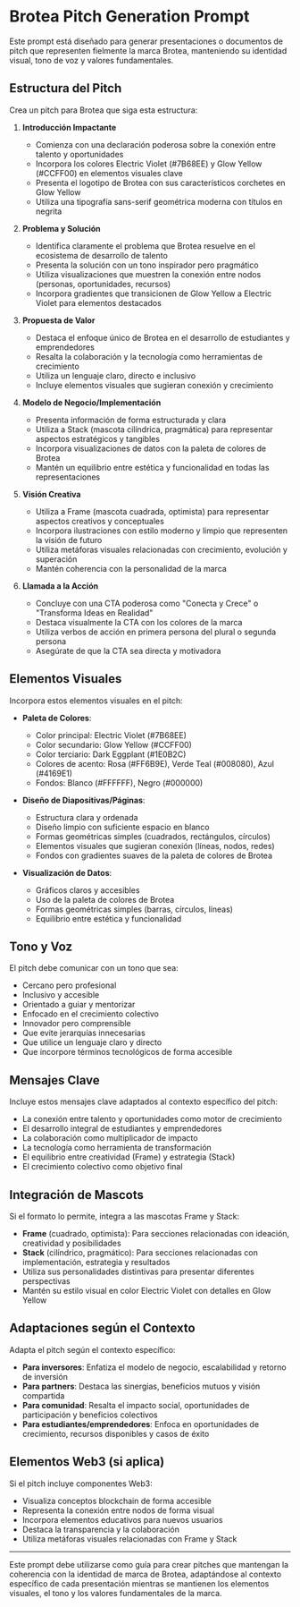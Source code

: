 # Brotea Pitch Generation Prompt

Este prompt está diseñado para generar presentaciones o documentos de pitch que representen fielmente la marca Brotea, manteniendo su identidad visual, tono de voz y valores fundamentales.

## Estructura del Pitch

Crea un pitch para Brotea que siga esta estructura:

1. **Introducción Impactante**
   - Comienza con una declaración poderosa sobre la conexión entre talento y oportunidades
   - Incorpora los colores Electric Violet (#7B68EE) y Glow Yellow (#CCFF00) en elementos visuales clave
   - Presenta el logotipo de Brotea con sus característicos corchetes en Glow Yellow
   - Utiliza una tipografía sans-serif geométrica moderna con títulos en negrita

2. **Problema y Solución**
   - Identifica claramente el problema que Brotea resuelve en el ecosistema de desarrollo de talento
   - Presenta la solución con un tono inspirador pero pragmático
   - Utiliza visualizaciones que muestren la conexión entre nodos (personas, oportunidades, recursos)
   - Incorpora gradientes que transicionen de Glow Yellow a Electric Violet para elementos destacados

3. **Propuesta de Valor**
   - Destaca el enfoque único de Brotea en el desarrollo de estudiantes y emprendedores
   - Resalta la colaboración y la tecnología como herramientas de crecimiento
   - Utiliza un lenguaje claro, directo e inclusivo
   - Incluye elementos visuales que sugieran conexión y crecimiento

4. **Modelo de Negocio/Implementación**
   - Presenta información de forma estructurada y clara
   - Utiliza a Stack (mascota cilíndrica, pragmática) para representar aspectos estratégicos y tangibles
   - Incorpora visualizaciones de datos con la paleta de colores de Brotea
   - Mantén un equilibrio entre estética y funcionalidad en todas las representaciones

5. **Visión Creativa**
   - Utiliza a Frame (mascota cuadrada, optimista) para representar aspectos creativos y conceptuales
   - Incorpora ilustraciones con estilo moderno y limpio que representen la visión de futuro
   - Utiliza metáforas visuales relacionadas con crecimiento, evolución y superación
   - Mantén coherencia con la personalidad de la marca

6. **Llamada a la Acción**
   - Concluye con una CTA poderosa como "Conecta y Crece" o "Transforma Ideas en Realidad"
   - Destaca visualmente la CTA con los colores de la marca
   - Utiliza verbos de acción en primera persona del plural o segunda persona
   - Asegúrate de que la CTA sea directa y motivadora

## Elementos Visuales

Incorpora estos elementos visuales en el pitch:

- **Paleta de Colores**: 
  - Color principal: Electric Violet (#7B68EE)
  - Color secundario: Glow Yellow (#CCFF00)
  - Color terciario: Dark Eggplant (#1E0B2C)
  - Colores de acento: Rosa (#FF6B9E), Verde Teal (#008080), Azul (#4169E1)
  - Fondos: Blanco (#FFFFFF), Negro (#000000)

- **Diseño de Diapositivas/Páginas**:
  - Estructura clara y ordenada
  - Diseño limpio con suficiente espacio en blanco
  - Formas geométricas simples (cuadrados, rectángulos, círculos)
  - Elementos visuales que sugieran conexión (líneas, nodos, redes)
  - Fondos con gradientes suaves de la paleta de colores de Brotea

- **Visualización de Datos**:
  - Gráficos claros y accesibles
  - Uso de la paleta de colores de Brotea
  - Formas geométricas simples (barras, círculos, líneas)
  - Equilibrio entre estética y funcionalidad

## Tono y Voz

El pitch debe comunicar con un tono que sea:

- Cercano pero profesional
- Inclusivo y accesible
- Orientado a guiar y mentorizar
- Enfocado en el crecimiento colectivo
- Innovador pero comprensible
- Que evite jerarquías innecesarias
- Que utilice un lenguaje claro y directo
- Que incorpore términos tecnológicos de forma accesible

## Mensajes Clave

Incluye estos mensajes clave adaptados al contexto específico del pitch:

- La conexión entre talento y oportunidades como motor de crecimiento
- El desarrollo integral de estudiantes y emprendedores
- La colaboración como multiplicador de impacto
- La tecnología como herramienta de transformación
- El equilibrio entre creatividad (Frame) y estrategia (Stack)
- El crecimiento colectivo como objetivo final

## Integración de Mascots

Si el formato lo permite, integra a las mascotas Frame y Stack:

- **Frame** (cuadrado, optimista): Para secciones relacionadas con ideación, creatividad y posibilidades
- **Stack** (cilíndrico, pragmático): Para secciones relacionadas con implementación, estrategia y resultados
- Utiliza sus personalidades distintivas para presentar diferentes perspectivas
- Mantén su estilo visual en color Electric Violet con detalles en Glow Yellow

## Adaptaciones según el Contexto

Adapta el pitch según el contexto específico:

- **Para inversores**: Enfatiza el modelo de negocio, escalabilidad y retorno de inversión
- **Para partners**: Destaca las sinergias, beneficios mutuos y visión compartida
- **Para comunidad**: Resalta el impacto social, oportunidades de participación y beneficios colectivos
- **Para estudiantes/emprendedores**: Enfoca en oportunidades de crecimiento, recursos disponibles y casos de éxito

## Elementos Web3 (si aplica)

Si el pitch incluye componentes Web3:

- Visualiza conceptos blockchain de forma accesible
- Representa la conexión entre nodos de forma visual
- Incorpora elementos educativos para nuevos usuarios
- Destaca la transparencia y la colaboración
- Utiliza metáforas visuales relacionadas con Frame y Stack

---

Este prompt debe utilizarse como guía para crear pitches que mantengan la coherencia con la identidad de marca de Brotea, adaptándose al contexto específico de cada presentación mientras se mantienen los elementos visuales, el tono y los valores fundamentales de la marca.
